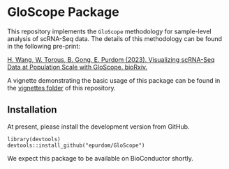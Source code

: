 # GloScope Package

This repository implements the `GloScope` methodology for sample-level analysis of scRNA-Seq data. The details of this methodology can be found in the following pre-print:

[H. Wang, W. Torous, B. Gong, E. Purdom (2023).
Visualizing scRNA-Seq Data at Population Scale with GloScope. bioRxiv.](https://doi.org/10.1101/2023.05.29.542786)

A vignette demonstrating the basic usage of this package can be found in the [vignettes folder](https://github.com/epurdom/GloScope/tree/main/vignettes) of this repository.

## Installation

At present, please install the development version from GitHub.

```{r}
library(devtools)
devtools::install_github("epurdom/GloScope")
```
We expect this package to be available on BioConductor shortly.

